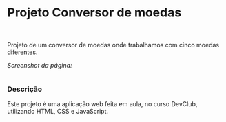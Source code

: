 <h1>Projeto Conversor de moedas</h1>
<br> 
<p>Projeto de um conversor de moedas onde trabalhamos com cinco moedas diferentes.</p>

<p><i>Screenshot da página:</i><p>

<img src=""/>

<h3>Descrição</h3>

<p>Este projeto é uma aplicação web feita em aula, no curso DevClub, utilizando HTML, CSS e JavaScript.</p>

  
